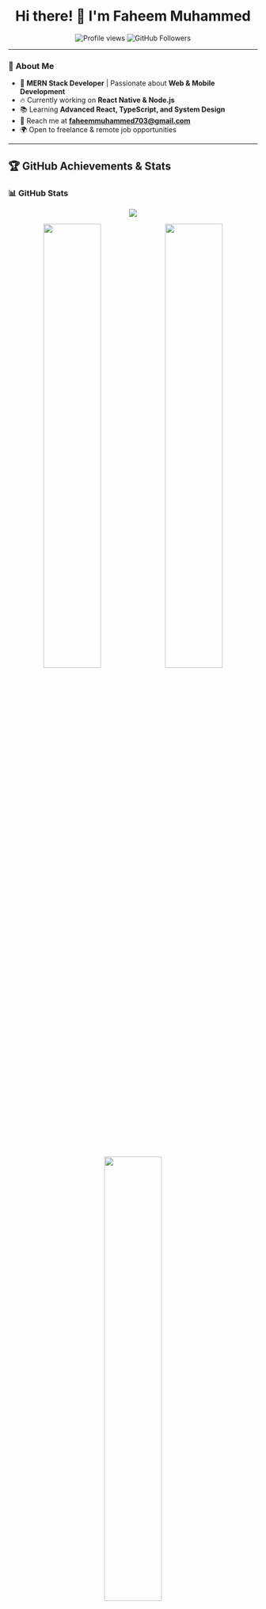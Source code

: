 <h1 align="center">Hi there! 👋 I'm Faheem Muhammed</h1>

<p align="center">
  <img src="https://komarev.com/ghpvc/?username=fayeemismail&color=blue" alt="Profile views" />
  <img src="https://img.shields.io/github/followers/fayeemismail?label=Followers&style=social" alt="GitHub Followers" />
</p>

---

### 🚀 **About Me**
- 🎯 **MERN Stack Developer** | Passionate about **Web & Mobile Development**
- 🔥 Currently working on **React Native & Node.js**
- 📚 Learning **Advanced React, TypeScript, and System Design**
- 📩 Reach me at **faheemmuhammed703@gmail.com**
- 🌍 Open to freelance & remote job opportunities

---

## 🏆 **GitHub Achievements & Stats**

### 📊 **GitHub Stats**
<div align="center"> <img src="https://github-profile-trophy.vercel.app/?username=fayeemismail&theme=dracula&no-bg=true&no-frame=true" /> </div> <p align="center"> <img src="https://github-readme-stats.vercel.app/api?username=fayeemismail&show_icons=true&theme=tokyonight&hide_border=true" width="48%" /> <img src="https://github-readme-streak-stats.herokuapp.com/?user=fayeemismail&theme=tokyonight&hide_border=true" width="48%" /> </p> <p align="center"> <img src="https://github-readme-stats.vercel.app/api/top-langs/?username=fayeemismail&layout=compact&theme=tokyonight&hide_border=true" width="48%" /> </p>

### 🏅 **Top Languages**
<p align="center">
  <img src="https://github-readme-stats.vercel.app/api/top-langs/?username=fayeemismail&layout=compact&theme=tokyonight&hide_border=true" width="49%"/>
</p>

---

## 💻 **Tech Stack**
<p align="center">
  <img src="https://skillicons.dev/icons?i=react,redux,typescript,nodejs,express,mongodb,flutter,tailwind,git,github" />
</p>

---

## 🔗 **Connect With Me**
<p align="center">
  <a href="https://linkedin.com/in/faheemismail" target="_blank">
    <img src="https://img.shields.io/badge/LinkedIn-blue?style=for-the-badge&logo=linkedin" alt="LinkedIn">
  </a>
  <a href="mailto:faheemmuhammed703@gmail.com">
    <img src="https://img.shields.io/badge/Email-red?style=for-the-badge&logo=gmail&logoColor=white" alt="Email">
  </a>
</p>
